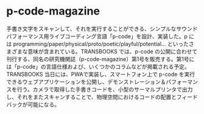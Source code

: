 # p-code-magazine

手書き文字をスキャンして、それを実行することができる、シンプルなサウンドパフォーマンス用ライブコーディング言語「p-code」を設計、実装した。p には programming/paper/physical/proto/poetic/playful/potential... といったさまざまな意味が含まれている。TRANSBOOKS では、p-code の公開に合わせて刊行する、同名の研究機関誌（p-code-magazine）第1号を販売する。第1号には「p-code」の言語仕様および、いくつかのコラムなどが掲載される予定。TRANSBOOKS 当日には、PWAで実装し、スマートフォン上で p-code を実行できるウェブアプリケーションを公開し、デモンストレーション＆パフォーマンスを行う。カメラで取得した手書きコードを、小型のサーマルプリンタで出力し、それをまたスキャンすることで、物理空間におけるコードの配置とフィードバックが可能になる。
